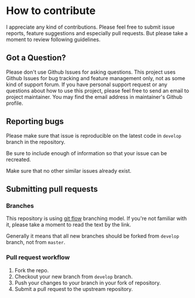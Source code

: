 # How to contribute

I appreciate any kind of contributions. Please feel free to submit issue reports, feature suggestions and especially pull requests. But please take a moment to review following guidelines.

## Got a Question?

Please don't use Github Issues for asking questions. This project uses Github Issues for bug tracking and feature management only, not as some kind of support forum.
If you have personal support request or any questions about how to use this project, please feel free to send an email to project maintainer. You may find the email address in maintainer's Github profile.

## Reporting bugs

Please make sure that issue is reproducible on the latest code in `develop` branch in the repository.

Be sure to include enough of information so that your issue can be recreated.

Make sure that no other similar issues already exist.

## Submitting pull requests

### Branches

This repository is using [git flow](http://nvie.com/posts/a-successful-git-branching-model/) branching model. If you're not familiar with it, please take a moment to read the text by the link.

Generally it means that all new branches should be forked from `develop` branch, not from `master`.

### Pull request workflow

1. Fork the repo.
2. Checkout your new branch from `develop` branch.
3. Push your changes to your branch in your fork of repository.
4. Submit a pull request to the upstream repository.
